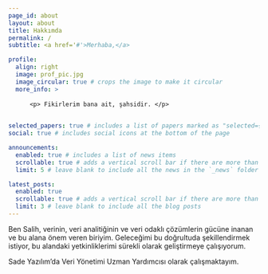 ```yaml
---
page_id: about
layout: about
title: Hakkımda
permalink: /
subtitle: <a href='#'>Merhaba,</a>

profile:
  align: right
  image: prof_pic.jpg
  image_circular: true # crops the image to make it circular
  more_info: >
    
      <p> Fikirlerim bana ait, şahsidir. </p>
    

selected_papers: true # includes a list of papers marked as "selected={true}"
social: true # includes social icons at the bottom of the page

announcements:
  enabled: true # includes a list of news items
  scrollable: true # adds a vertical scroll bar if there are more than 3 news items
  limit: 5 # leave blank to include all the news in the `_news` folder

latest_posts:
  enabled: true
  scrollable: true # adds a vertical scroll bar if there are more than 3 new posts items
  limit: 3 # leave blank to include all the blog posts
---
```


Ben Salih, verinin, veri analitiğinin ve veri odaklı çözümlerin gücüne inanan ve bu alana önem veren biriyim. Geleceğimi bu doğrultuda şekillendirmek istiyor, bu alandaki yetkinliklerimi sürekli olarak geliştirmeye çalışıyorum. 

Sade Yazılım’da Veri Yönetimi Uzman Yardımcısı olarak çalışmaktayım.

